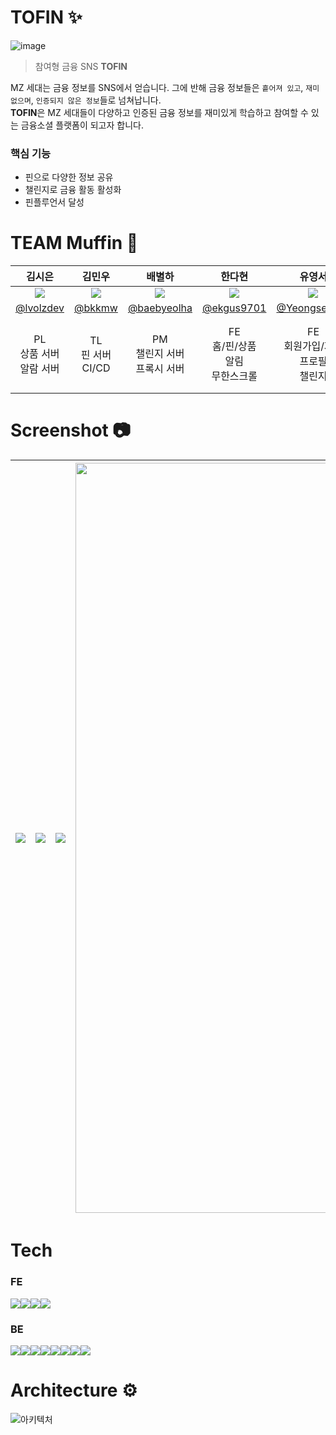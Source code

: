 # TOFIN ✨
![image](https://github.com/Team-Muffin/Server/assets/63653473/1f34149f-ad54-43a8-8927-bbf93e3efb7c)
> 참여형 금융 SNS **TOFIN**

MZ 세대는 금융 정보를 SNS에서 얻습니다. 그에 반해 금융 정보들은 `흩어져 있고`, `재미 없으며`, `인증되지 않은 정보`들로 넘쳐납니다.   
**TOFIN**은 MZ 세대들이 다양하고 인증된 금융 정보를 재미있게 학습하고 참여할 수 있는 금융소셜 플랫폼이 되고자 합니다.
### 핵심 기능
- 핀으로 다양한 정보 공유
- 챌린지로 금융 활동 활성화
- 핀플루언서 달성

# TEAM Muffin 🧁
|                                    김시은                                     |                               김민우                                |                                     배별하                                     |                                한다현                                |                                                             유영서                                                             |                                                        김동원                                                         |
|:--------------------------------------------------------------------------:|:----------------------------------------------------------------:|:---------------------------------------------------------------------------:|:-----------------------------------------------------------------:|:---------------------------------------------------------------------------------------------------------------------------:|:------------------------------------------------------------------------------------------------------------------:|
| <img src="https://avatars.githubusercontent.com/u/63188042?v=4"> | <img src="https://avatars.githubusercontent.com/u/78014844?v=4"> | <img src="https://avatars.githubusercontent.com/u/114577429?v=4"> | <img src="https://avatars.githubusercontent.com/u/52192706?v=4"> |                         <img src="https://avatars.githubusercontent.com/u/102814269?v=4">                         |                          <img src="https://avatars.githubusercontent.com/u/63653473?v=4">                          |
|                               [@lvolzdev]("https://github.com/lvolzdev")                                |               [@bkkmw]("https://github.com/bkkmw")               |                  [@baebyeolha]("https://github.com/baebyeolha")                  |                                    [@ekgus9701]("https://github.com/ekgus9701")                                  |                                      [@YeongseoYoo]("https://github.com/YeongseoYoo")                                       |                                  [@EastWon0103]("https://github.com/EastWon0103")                                  |
|                        PL<br/>상품 서버<br/>알람 서버<br/>                         |                     TL<br/> 핀 서버 <br/> CI/CD                     |                         PM<br/>챌린지 서버  <br/> 프록시 서버                         |                  FE<br/>홈/핀/상품<br/>알림<br/>무한스크롤                   |                                               FE<br/>회원가입/자산<br/>프로필<br/>챌린지                                                |                                     BE<br/>유저 서버<br/>자산 서버<br/>크레딧 서버<br/> 카프카                                     |

# Screenshot 📷
|<img src="https://github.com/Team-Muffin/Server/assets/63653473/52ce4909-6987-4ddf-bc74-8b9a86e48dfd">|<img src="https://github.com/Team-Muffin/Server/assets/63653473/5197d365-b000-4b16-95a1-b54cdb2b30ce">|<img src="https://github.com/Team-Muffin/Server/assets/63653473/4ae99815-94a2-4ce2-8299-80f19bc5a3a8">| <img src="https://github.com/Team-Muffin/Server/assets/63653473/9a02e816-ccd7-446c-9bdf-cc6a6eaa8f9e" width=1200> |
|---|---|---|-------------------------------------------------------------------------------------------------------------------|

# Tech
### FE
<img src="https://img.shields.io/badge/react.js-61DAFB?style=for-the-badge&logo=react&logoColor=black"/><img src="https://img.shields.io/badge/typescript-3178C6?style=for-the-badge&logo=typescript&logoColor=white"/><img src="https://img.shields.io/badge/tailwind%20CSS-06B6D4?style=for-the-badge&logo=tailwindcss&logoColor=white"/><img src="https://img.shields.io/badge/zustand-%2320232a.svg?style=for-the-badge&logo=react&logoColor=%2361DAFB"/>

### BE
<img src="https://img.shields.io/badge/springboot-6DB33F?style=for-the-badge&logo=springboot&logoColor=white"/><img src="https://img.shields.io/badge/java-007396?style=for-the-badge&logo=openjdk&logoColor=white"/><img src="https://img.shields.io/badge/apache%20kafka-231F20?style=for-the-badge&logo=apachekafka&logoColor=white"/><img src="https://img.shields.io/badge/docker-2496ED?style=for-the-badge&logo=docker&logoColor=white"/><img src="https://img.shields.io/badge/jenkins-D24939?style=for-the-badge&logo=jenkins&logoColor=white"/><img src="https://img.shields.io/badge/amazon%20ec2-FF9900?style=for-the-badge&logo=amazonec2&logoColor=white"/><img src="https://img.shields.io/badge/mysql-4479A1?style=for-the-badge&logo=mysql&logoColor=white"/><img src="https://img.shields.io/badge/redis-FF4438?style=for-the-badge&logo=redis&logoColor=white"/>

# Architecture ⚙️
![아키텍처](https://github.com/Team-Muffin/Server/assets/63653473/19867db4-1c7b-4ec5-bc3b-cca037868d57)

